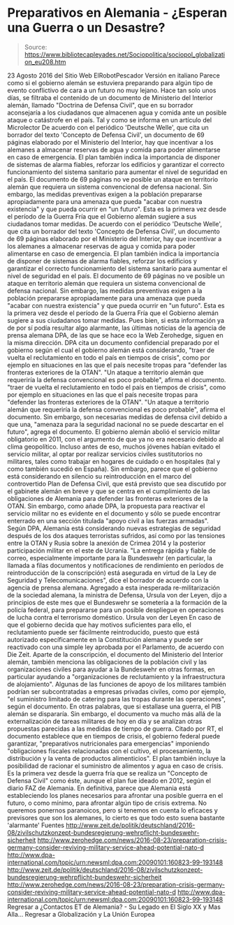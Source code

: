 # Preparativos en Alemania - ¿Esperan una Guerra o un Desastre?

> Source: https://www.bibliotecapleyades.net/Sociopolitica/sociopol_globalization_eu208.htm

23 Agosto 2016
del Sitio Web ElRobotPescador
Versión en italiano
Parece como si el gobierno alemán se estuviera preparando para algún tipo de evento conflictivo de cara a un futuro no muy lejano. Hace tan solo unos días, se filtraba el contenido de un documento de Ministerio del Interior alemán, llamado "Doctrina de Defensa Civil", que en su borrador aconsejaría a los ciudadanos que almacenen agua y comida ante un posible ataque o catástrofe en el país. Tal y como se informa en un artículo del Microlector
De acuerdo con el periódico 'Deutsche Welle', que cita un borrador del texto 'Concepto de Defensa Civil', un documento de 69 páginas elaborado por el Ministerio del Interior, hay que incentivar a los alemanes a almacenar reservas de agua y comida para poder alimentarse en caso de emergencia. El plan también indica la importancia de disponer de sistemas de alarma fiables, reforzar los edificios y garantizar el correcto funcionamiento del sistema sanitario para aumentar el nivel de seguridad en el país. El documento de 69 páginas no ve posible un ataque en territorio alemán que requiera un sistema convencional de defensa nacional. Sin embargo, las medidas preventivas exigen a la población prepararse apropiadamente para una amenaza que pueda "acabar con nuestra existencia" y que pueda ocurrir en "un futuro". Esta es la primera vez desde el período de la Guerra Fría que el Gobierno alemán sugiere a sus ciudadanos tomar medidas.
De acuerdo con el periódico 'Deutsche Welle', que cita un borrador del texto 'Concepto de Defensa Civil', un documento de 69 páginas elaborado por el Ministerio del Interior, hay que incentivar a los alemanes a almacenar reservas de agua y comida para poder alimentarse en caso de emergencia.
El plan también indica la importancia de disponer de sistemas de alarma fiables, reforzar los edificios y garantizar el correcto funcionamiento del sistema sanitario para aumentar el nivel de seguridad en el país.
El documento de 69 páginas no ve posible un ataque en territorio alemán que requiera un sistema convencional de defensa nacional.
Sin embargo, las medidas preventivas exigen a la población prepararse apropiadamente para una amenaza que pueda "acabar con nuestra existencia" y que pueda ocurrir en "un futuro". Esta es la primera vez desde el período de la Guerra Fría que el Gobierno alemán sugiere a sus ciudadanos tomar medidas.
Pues bien, si esta información ya de por sí podía resultar algo alarmante, las últimas noticias de la agencia de prensa alemana DPA, de las que se hace eco la Web Zerohedge, siguen en la misma dirección. DPA cita un documento confidencial preparado por el gobierno según el cual el gobierno alemán está considerando,
"traer de vuelta el reclutamiento en todo el país en tiempos de crisis", como por ejemplo en situaciones en las que el país necesite tropas para "defender las fronteras exteriores de la OTAN". "Un ataque a territorio alemán que requeriría la defensa convencional es poco probable", afirma el documento.
"traer de vuelta el reclutamiento en todo el país en tiempos de crisis", como por ejemplo en situaciones en las que el país necesite tropas para "defender las fronteras exteriores de la OTAN".
"Un ataque a territorio alemán que requeriría la defensa convencional es poco probable", afirma el documento.
Sin embargo, son necesarias medidas de defensa civil debido a que una,
"amenaza para la seguridad nacional no se puede descartar en el futuro", agrega el documento.
El gobierno alemán abolió el servicio militar obligatorio en 2011, con el argumento de que ya no era necesario debido al clima geopolítico.
Incluso antes de eso, muchos jóvenes habían evitado el servicio militar, al optar por realizar servicios civiles sustitutorios no militares, tales como trabajar en hogares de cuidado o en hospitales (tal y como también sucedió en España). Sin embargo, parece que el gobierno está considerando en silencio su reintroducción en el marco del controvertido Plan de Defensa Civil, que está previsto que sea discutido por el gabinete alemán en breve y que se centra en el cumplimiento de las obligaciones de Alemania para defender las fronteras exteriores de la OTAN. Sin embargo, como añade DPA, la propuesta para reactivar el servicio militar no es evidente en el documento y sólo se puede encontrar enterrado en una sección titulada "apoyo civil a las fuerzas armadas".
Según DPA, Alemania está considerando nuevas estrategias de seguridad después de los dos ataques terroristas sufridos, así como por las tensiones entre la OTAN y Rusia sobre la anexión de Crimea 2014 y la posterior participación militar en el este de Ucrania.
"La entrega rápida y fiable de correo, especialmente importante para la Bundeswehr (en particular, la llamada a filas documentos y notificaciones de rendimiento en períodos de reintroducción de la conscripción) está asegurada en virtud de la Ley de Seguridad y Telecomunicaciones", dice el borrador de acuerdo con la agencia de prensa alemana.
Agregado a esta inesperada re-militarización de la sociedad alemana, la ministra de Defensa, Ursula von der Leyen, dijo a principios de este mes que el Bundeswehr se sometería a la formación de la policía federal, para prepararse para un posible despliegue en operaciones de lucha contra el terrorismo doméstico.
Ursula von der Leyen
En caso de que el gobierno decida que hay motivos suficientes para ello, el reclutamiento puede ser fácilmente reintroducido, puesto que está autorizado específicamente en la Constitución alemana y puede ser reactivado con una simple ley aprobada por el Parlamento, de acuerdo con Die Zeit. Aparte de la conscripción, el documento del Ministerio del Interior alemán, también menciona las obligaciones de la población civil y las organizaciones civiles para ayudar a la Bundeswehr en otras formas, en particular ayudando a "organizaciones de reclutamiento y la infraestructura de alojamiento". Algunas de las funciones de apoyo de los militares también podrían ser subcontratadas a empresas privadas civiles, como por ejemplo,
"el suministro limitado de catering para las tropas durante las operaciones", según el documento.
En otras palabras, que si estallase una guerra, el PIB alemán se dispararía.
Sin embargo, el documento va mucho más allá de la externalización de tareas militares de hoy en día y se analizan otras propuestas parecidas a las medidas de tiempo de guerra. Citado por RT, el documento establece que en tiempos de crisis, el gobierno federal puede garantizar,
"preparativos nutricionales para emergencias" imponiendo "obligaciones fiscales relacionadas con el cultivo, el procesamiento, la distribución y la venta de productos alimenticios".
El plan también incluye la posibilidad de racionar el suministro de alimentos y agua en caso de crisis. Es la primera vez desde la guerra fría que se realiza un "Concepto de Defensa Civil" como éste, aunque el plan fue ideado en 2012, según el diario FAZ de Alemania. En definitiva, parece que Alemania está estableciendo los planes necesarios para afrontar una posible guerra en el futuro, o como mínimo, para afrontar algún tipo de crisis extrema. No queremos ponernos paranoicos, pero si tenemos en cuenta lo eficaces y previsores que son los alemanes, lo cierto es que todo esto suena bastante 'alarmante'
Fuentes
http://www.zeit.de/politik/deutschland/2016-08/zivilschutzkonzept-bundesregierung-wehrpflicht-bundeswehr-sicherheit http://www.zerohedge.com/news/2016-08-23/preparation-crisis-germany-consider-reviving-military-service-ahead-potential-nato-d http://www.dpa-international.com/topic/urn:newsml:dpa.com:20090101:160823-99-193148
http://www.zeit.de/politik/deutschland/2016-08/zivilschutzkonzept-bundesregierung-wehrpflicht-bundeswehr-sicherheit
http://www.zerohedge.com/news/2016-08-23/preparation-crisis-germany-consider-reviving-military-service-ahead-potential-nato-d
http://www.dpa-international.com/topic/urn:newsml:dpa.com:20090101:160823-99-193148
Regresar a ¿Contactos ET de Alemania? - Su Legado en El Siglo XX y Mas Alla...
Regresar a Globalización y La Unión Europea
